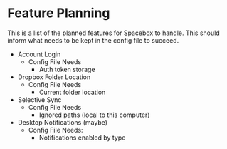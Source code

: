 # Feature Planning
This is a list of the planned features for Spacebox to handle.  This should
inform what needs to be kept in the config file to succeed.

* Account Login
    * Config File Needs
        * Auth token storage
* Dropbox Folder Location
    * Config File Needs
        * Current folder location
* Selective Sync
    * Config File Needs
        * Ignored paths (local to this computer)
* Desktop Notifications (maybe)
    * Config File Needs:
        * Notifications enabled by type
